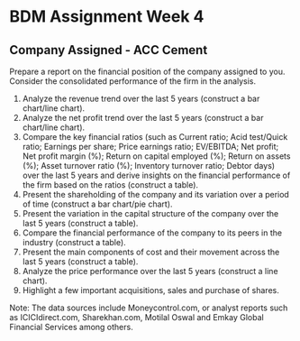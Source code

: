 # BDM Assignment Week 4

## Company Assigned - ACC Cement
Prepare a report on the financial position of the company assigned to you. Consider the consolidated performance of the firm in the analysis.

1) Analyze the revenue trend over the last 5 years (construct a bar chart/line chart).
2) Analyze the net profit trend over the last 5 years (construct a bar chart/line chart).
3) Compare the key financial ratios (such as Current ratio; Acid test/Quick ratio; Earnings per share; Price earnings ratio; EV/EBITDA; Net profit; Net profit margin (%); Return on capital employed (%); Return on assets (%); Asset turnover ratio (%); Inventory turnover ratio; Debtor days) over the last 5 years and derive insights on the financial performance of the firm based on the ratios (construct a table).
4) Present the shareholding of the company and its variation over a period of time (construct a bar chart/pie chart).
5) Present the variation in the capital structure of the company over the last 5 years (construct a table).
6) Compare the financial performance of the company to its peers in the industry (construct a table).
7) Present the main components of cost and their movement across the last 5 years (construct a table).
8) Analyze the price performance over the last 5 years (construct a line chart).
9) Highlight a few important acquisitions, sales and purchase of shares.

Note: The data sources include Moneycontrol.com, or analyst reports such as ICICIdirect.com, Sharekhan.com, Motilal Oswal and Emkay Global Financial Services among others.
